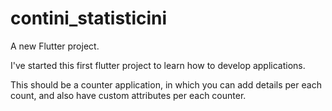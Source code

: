 # contini_statisticini

A new Flutter project.

I've started this first flutter project to learn how to develop applications.

This should be a counter application, in which you can add details per each count, and also have custom attributes per each counter.

